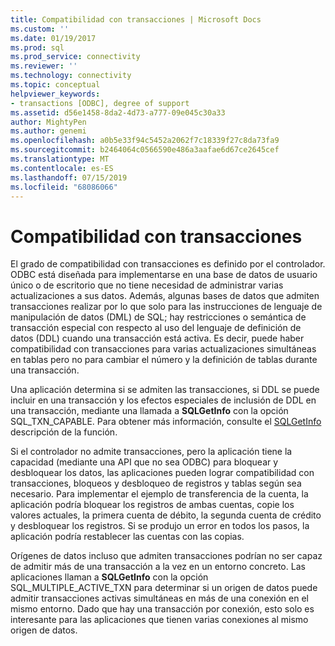 ```yaml
---
title: Compatibilidad con transacciones | Microsoft Docs
ms.custom: ''
ms.date: 01/19/2017
ms.prod: sql
ms.prod_service: connectivity
ms.reviewer: ''
ms.technology: connectivity
ms.topic: conceptual
helpviewer_keywords:
- transactions [ODBC], degree of support
ms.assetid: d56e1458-8da2-4d73-a777-09e045c30a33
author: MightyPen
ms.author: genemi
ms.openlocfilehash: a0b5e33f94c5452a2062f7c18339f27c8da73fa9
ms.sourcegitcommit: b2464064c0566590e486a3aafae6d67ce2645cef
ms.translationtype: MT
ms.contentlocale: es-ES
ms.lasthandoff: 07/15/2019
ms.locfileid: "68086066"
---
```

# <a name="transaction-support"></a>Compatibilidad con transacciones
El grado de compatibilidad con transacciones es definido por el controlador. ODBC está diseñada para implementarse en una base de datos de usuario único o de escritorio que no tiene necesidad de administrar varias actualizaciones a sus datos. Además, algunas bases de datos que admiten transacciones realizar por lo que solo para las instrucciones de lenguaje de manipulación de datos (DML) de SQL; hay restricciones o semántica de transacción especial con respecto al uso del lenguaje de definición de datos (DDL) cuando una transacción está activa. Es decir, puede haber compatibilidad con transacciones para varias actualizaciones simultáneas en tablas pero no para cambiar el número y la definición de tablas durante una transacción.  
  
 Una aplicación determina si se admiten las transacciones, si DDL se puede incluir en una transacción y los efectos especiales de inclusión de DDL en una transacción, mediante una llamada a **SQLGetInfo** con la opción SQL_TXN_CAPABLE. Para obtener más información, consulte el [SQLGetInfo](../../../odbc/reference/syntax/sqlgetinfo-function.md) descripción de la función.  
  
 Si el controlador no admite transacciones, pero la aplicación tiene la capacidad (mediante una API que no sea ODBC) para bloquear y desbloquear los datos, las aplicaciones pueden lograr compatibilidad con transacciones, bloqueos y desbloqueo de registros y tablas según sea necesario. Para implementar el ejemplo de transferencia de la cuenta, la aplicación podría bloquear los registros de ambas cuentas, copie los valores actuales, la primera cuenta de débito, la segunda cuenta de crédito y desbloquear los registros. Si se produjo un error en todos los pasos, la aplicación podría restablecer las cuentas con las copias.  
  
 Orígenes de datos incluso que admiten transacciones podrían no ser capaz de admitir más de una transacción a la vez en un entorno concreto. Las aplicaciones llaman a **SQLGetInfo** con la opción SQL_MULTIPLE_ACTIVE_TXN para determinar si un origen de datos puede admitir transacciones activas simultáneas en más de una conexión en el mismo entorno. Dado que hay una transacción por conexión, esto solo es interesante para las aplicaciones que tienen varias conexiones al mismo origen de datos.
